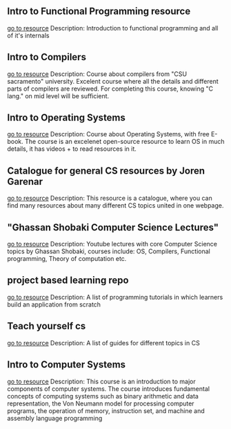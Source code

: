 ## Intro to Functional Programming resource
[go to resource](https://cs.uwaterloo.ca/~plragde/flaneries/?fbclid=IwAR33nls3oQnAxUVT2b2AU4-KFcHG1tp3Wq1cmD_9fEXe2lUPSYgYIuwnRVU)
	Description: Introduction  to functional programming and all of it's internals


## Intro to Compilers
[go to resource](https://www.youtube.com/watch?v=W9B98S2mGGE&list=PL6KMWPQP_DM97Hh0PYNgJord-sANFTI3i)
	Description: Course about compilers from "CSU sacramento" university. Excelent course where all the details and different parts of compilers are reviewed. For completing this course, knowing "C lang." on mid level  will be sufficient.

## Intro to Operating Systems
[go to resource](https://pages.cs.wisc.edu/~remzi/OSTEP/)
	Description: Course about Operating Systems, with free E-book. The course is an excelenet open-source resource to learn OS in much details, it has videos + to read resources in it.

## Catalogue for general CS resources by Joren Garenar
[go to resource](https://resources.joren.ga/)
	Description: This resource is a catalogue, where you can find many resources about many different CS topics united in one webpage.


## "Ghassan Shobaki Computer Science Lectures"
[go to resource](https://www.youtube.com/channel/UCthr5rA6EA4c1S0L2OOiygA/playlists)
	Description: Youtube lectures with core Computer Science topics by Ghassan Shobaki, courses include: OS, Compilers, Functional programming, Theory of computation etc.

## project based learning repo
[go to resource](https://github.com/tuvtran/project-based-learning)
	Description: A list of programming tutorials in which learners build an application from scratch

## Teach yourself cs
[go to resource](https://teachyourselfcs.com/)
	Description: A list of guides for different topics in CS

## Intro to Computer Systems
[go to resource](http://www.c-jump.com/CIS77/CIS77syllabus.htm)
	Description: This course is an introduction to major components of computer systems. The course introduces fundamental concepts of computing systems such as binary arithmetic and data representation, the Von Neumann model for processing computer programs, the operation of memory, instruction set, and machine and assembly language programming
